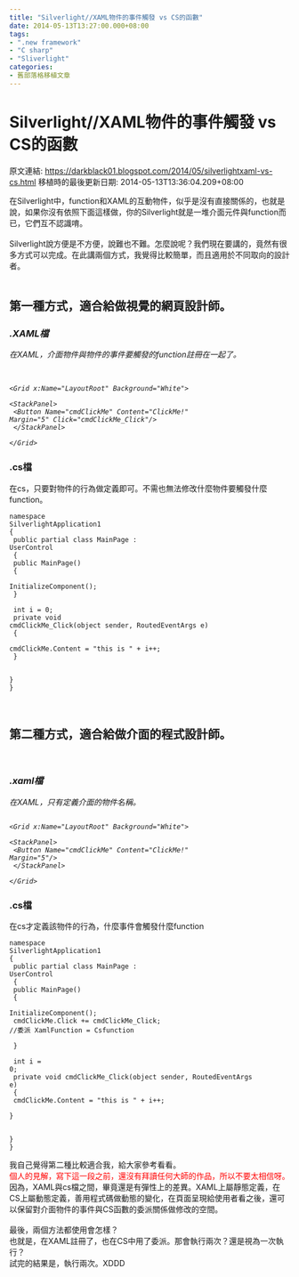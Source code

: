 ```yaml
---
title: "Silverlight//XAML物件的事件觸發 vs CS的函數"
date: 2014-05-13T13:27:00.000+08:00
tags: 
- ".new framework"
- "C sharp"
- "Sliverlight"
categories:
- 舊部落格移植文章
---
```


# Silverlight//XAML物件的事件觸發 vs CS的函數

原文連結: https://darkblack01.blogspot.com/2014/05/silverlightxaml-vs-cs.html
移植時的最後更新日期: 2014-05-13T13:36:04.209+08:00

在Silverlight中，function和XAML的互動物件，似乎是沒有直接關係的，也就是說，如果你沒有依照下面這樣做，你的Silverlight就是一堆介面元件與function而已，它們互不認識唷。<br /><br />Silverlight說方便是不方便，說難也不難。怎麼說呢？我們現在要講的，竟然有很多方式可以完成。在此講兩個方式，我覺得比較簡單，而且適用於不同取向的設計者。<br /><br /><h2>第一種方式，適合給做視覺的網頁設計師。</h2><h3>*.XAML檔</h3>在XAML，介面物件與物件的事件要觸發的function註冊在一起了。<br /><div><br /></div><pre class="prettyprint"><code class="language-xml">    &lt;Grid x:Name="LayoutRoot" Background="White"&gt;<br />        &lt;StackPanel&gt;<br />            &lt;Button Name="cmdClickMe" Content="ClickMe!" Margin="5" Click="cmdClickMe_Click"/&gt;<br />        &lt;/StackPanel&gt;<br />    &lt;/Grid&gt;</code></pre><h3>*.cs檔 </h3>在cs，只要對物件的行為做定義即可。不需也無法修改什麼物件要觸發什麼function。<br /><pre class="prettyprint"><code class="language-cs">namespace SilverlightApplication1<br />{<br />    public partial class MainPage : UserControl<br />    {<br />        public MainPage()<br />        {<br />            InitializeComponent();<br />        }<br /><br />        int i = 0;<br />        private void cmdClickMe_Click(object sender, RoutedEventArgs e)<br />        {<br />            cmdClickMe.Content = "this is " + i++;<br />        }<br /><br />    }<br />}</code></pre><br /><h2>第二種方式，適合給做介面的程式設計師。</h2><br /><h3>*.xaml檔 </h3>在XAML，只有定義介面的物件名稱。<br /><pre class="prettyprint"><code class="language-xml">    &lt;Grid x:Name="LayoutRoot" Background="White"&gt;<br />        &lt;StackPanel&gt;<br />            &lt;Button Name="cmdClickMe" Content="ClickMe!" Margin="5"/&gt;<br />        &lt;/StackPanel&gt;<br />    &lt;/Grid&gt;</code></pre><h3>*.cs檔 </h3>在cs才定義該物件的行為，什麼事件會觸發什麼function<br /><pre class="prettyprint"><code class="language-cs">namespace SilverlightApplication1<br />{<br />    public partial class MainPage : UserControl<br />    {<br />        public MainPage()<br />        {<br />            InitializeComponent();<br />            cmdClickMe.Click += cmdClickMe_Click;  //委派 XamlFunction = Csfunction<br /><br />        }<br /><br />        int i = 0;<br />        private void cmdClickMe_Click(object sender, RoutedEventArgs e)<br />        {<br />            cmdClickMe.Content = "this is " + i++;<br />        }<br /><br />    }<br />}</code></pre>我自己覺得第二種比較適合我，給大家參考看看。<br /><span style="color: red;">個人的見解，寫下這一段之前，還沒有拜讀任何大師的作品，所以不要太相信呀。</span><br />因為，XAML與cs檔之間，畢竟還是有彈性上的差異。XAML上屬靜態定義，在CS上屬動態定義，善用程式碼做動態的變化，在頁面呈現給使用者看之後，還可以保留對介面物件的事件與CS函數的委派關係做修改的空間。<br /><br />最後，兩個方法都使用會怎樣？<br />也就是，在XAML註冊了，也在CS中用了委派。那會執行兩次？還是視為一次執行？<br />試完的結果是，執行兩次。XDDD
